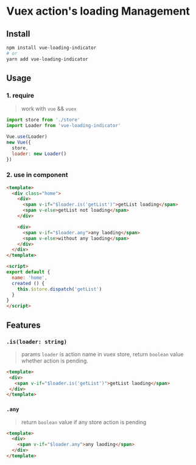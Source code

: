 # Vuex action's loading Management

## Install
```bash
npm install vue-loading-indicator
# or
yarn add vue-loading-indicator
```

## Usage

### 1. require
> work with `vue` && `vuex`

```js
import store from './store'
import Loader from 'vue-loading-indicator'

Vue.use(Loader)
new Vue({
  store,
  loader: new Loader()
})
```

### 2. use in component
```html
<template>
  <div class="home">
    <div>
      <span v-if="$loader.is('getList')">getList loading</span>
      <span v-else>getList not loading</span>
    </div>

    <div>
      <span v-if="$loader.any">any laoding</span>
      <span v-else>without any laoding</span>
    </div>
  </div>
</template>

<script>
export default {
  name: 'home',
  created () {
    this.$store.dispatch('getList')
  }
}
</script>
```

## Features

 ### `.is(loader: string)`
 > params `loader` is action name in vuex store, return `boolean` value whether action is pending.

 ```html
 <template>
  <div>
    <span v-if="$loader.is('getList')">getList laoding</span>
  </div>
</template>
 ```

 ### `.any`
 > return `boolean` value if any store action is pending

```html
<template>
  <div>
    <span v-if="$loader.any">any laoding</span>
  </div>
</template>
```
